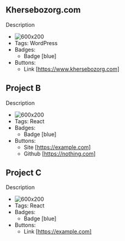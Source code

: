 ## Khersebozorg.com
Description
- ![600x200](http://khersebozorg.com/wp-content/uploads/2023/04/redخرس-بزرگ.png)
- Tags: WordPress
- Badges:
  - Badge [blue]
- Buttons:
  - Link [https://www.khersebozorg.com]

## Project B
Description
- ![600x200](https://cdn.wallpapersafari.com/59/12/L6zXmt.jpg)
- Tags: React
- Badges:
  - Badge [blue]
- Buttons:
  - Site [https://example.com]
  - Github [https://nothing.com]

## Project C
Description
- ![600x200](https://via.placeholder.com/600x200)
- Tags: React
- Badges:
  - Badge [blue]
- Buttons:
  - Link [https://example.com]
